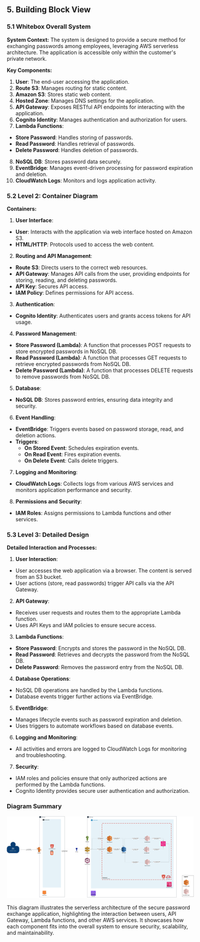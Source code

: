 ## 5. Building Block View

### 5.1 Whitebox Overall System

**System Context:**
The system is designed to provide a secure method for exchanging passwords among employees, leveraging AWS serverless architecture. The application is accessible only within the customer's private network.

**Key Components:**
1. **User**: The end-user accessing the application.
2. **Route S3**: Manages routing for static content.
3. **Amazon S3**: Stores static web content.
4. **Hosted Zone**: Manages DNS settings for the application.
5. **API Gateway**: Exposes RESTful API endpoints for interacting with the application.
6. **Cognito Identity**: Manages authentication and authorization for users.
7. **Lambda Functions**:
  - **Store Password**: Handles storing of passwords.
  - **Read Password**: Handles retrieval of passwords.
  - **Delete Password**: Handles deletion of passwords.
8. **NoSQL DB**: Stores password data securely.
9. **EventBridge**: Manages event-driven processing for password expiration and deletion.
10. **CloudWatch Logs**: Monitors and logs application activity.

### 5.2 Level 2: Container Diagram

**Containers:**
1. **User Interface**:
  - **User**: Interacts with the application via web interface hosted on Amazon S3.
  - **HTML/HTTP**: Protocols used to access the web content.

2. **Routing and API Management**:
  - **Route S3**: Directs users to the correct web resources.
  - **API Gateway**: Manages API calls from the user, providing endpoints for storing, reading, and deleting passwords.
  - **API Key**: Secures API access.
  - **IAM Policy**: Defines permissions for API access.

3. **Authentication**:
  - **Cognito Identity**: Authenticates users and grants access tokens for API usage.

4. **Password Management**:
  - **Store Password (Lambda)**: A function that processes POST requests to store encrypted passwords in NoSQL DB.
  - **Read Password (Lambda)**: A function that processes GET requests to retrieve encrypted passwords from NoSQL DB.
  - **Delete Password (Lambda)**: A function that processes DELETE requests to remove passwords from NoSQL DB.

5. **Database**:
  - **NoSQL DB**: Stores password entries, ensuring data integrity and security.

6. **Event Handling**:
  - **EventBridge**: Triggers events based on password storage, read, and deletion actions.
  - **Triggers**:
    - **On Stored Event**: Schedules expiration events.
    - **On Read Event**: Fires expiration events.
    - **On Delete Event**: Calls delete triggers.

7. **Logging and Monitoring**:
  - **CloudWatch Logs**: Collects logs from various AWS services and monitors application performance and security.

8. **Permissions and Security**:
  - **IAM Roles**: Assigns permissions to Lambda functions and other services.

### 5.3 Level 3: Detailed Design

**Detailed Interaction and Processes:**
1. **User Interaction**:
  - User accesses the web application via a browser. The content is served from an S3 bucket.
  - User actions (store, read passwords) trigger API calls via the API Gateway.

2. **API Gateway**:
  - Receives user requests and routes them to the appropriate Lambda function.
  - Uses API Keys and IAM policies to ensure secure access.

3. **Lambda Functions**:
  - **Store Password**: Encrypts and stores the password in the NoSQL DB.
  - **Read Password**: Retrieves and decrypts the password from the NoSQL DB.
  - **Delete Password**: Removes the password entry from the NoSQL DB.

4. **Database Operations**:
  - NoSQL DB operations are handled by the Lambda functions.
  - Database events trigger further actions via EventBridge.

5. **EventBridge**:
  - Manages lifecycle events such as password expiration and deletion.
  - Uses triggers to automate workflows based on database events.

6. **Logging and Monitoring**:
  - All activities and errors are logged to CloudWatch Logs for monitoring and troubleshooting.

7. **Security**:
  - IAM roles and policies ensure that only authorized actions are performed by the Lambda functions.
  - Cognito Identity provides secure user authentication and authorization.

### Diagram Summary

![Building-Block-View](./images/05-Building-Block-View.png)

This diagram illustrates the serverless architecture of the secure password exchange application, highlighting the interaction between users, API Gateway, Lambda functions, and other AWS services. 
It showcases how each component fits into the overall system to ensure security, scalability, and maintainability.
